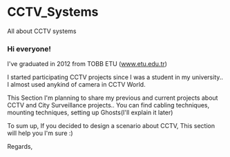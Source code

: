 # CCTV_Systems
All about CCTV systems


### Hi everyone!

I've graduated in 2012 from TOBB ETU (www.etu.edu.tr)

I started participating CCTV projects since I was a student in my university.. I almost used anykind of camera in CCTV World.

This Section I'm planning to share my previous and current projects about CCTV and City Surveillance projects.. You can find cabling techniques,  mounting techniques, setting up Ghosts(I'll explain it later) 

To sum up, If you decided to design a scenario about CCTV, This section will help you I'm sure :)


Regards,
